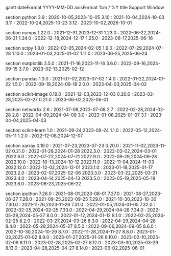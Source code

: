 gantt
dateFormat YYYY-MM-DD
axisFormat %m / %Y
title Support Window

section python
3.9 : 2020-10-05,2023-10-05
3.10 : 2021-10-04,2024-10-03
3.11 : 2022-10-24,2025-10-23
3.12 : 2023-10-02,2026-10-01

section numpy
1.22.0 : 2021-12-31,2023-12-31
1.23.0 : 2022-06-22,2024-06-21
1.24.0 : 2022-12-18,2024-12-17
1.25.0 : 2023-06-17,2025-06-16

section scipy
1.8.0 : 2022-02-05,2024-02-05
1.9.0 : 2022-07-29,2024-07-28
1.10.0 : 2023-01-03,2025-01-02
1.11.0 : 2023-06-25,2025-06-24

section matplotlib
3.5.0 : 2021-11-16,2023-11-16
3.6.0 : 2022-09-16,2024-09-15
3.7.0 : 2023-02-13,2025-02-12

section pandas
1.3.0 : 2021-07-02,2023-07-02
1.4.0 : 2022-01-22,2024-01-22
1.5.0 : 2022-09-19,2024-09-18
2.0.0 : 2023-04-03,2025-04-02

section scikit-image
0.19.0 : 2021-12-03,2023-12-03
0.20.0 : 2023-02-28,2025-02-27
0.21.0 : 2023-06-02,2025-06-01

section networkx
2.6 : 2021-07-08,2023-07-08
2.7 : 2022-02-28,2024-02-28
2.8 : 2022-04-09,2024-04-08
3.0 : 2023-01-08,2025-01-07
3.1 : 2023-04-04,2025-04-03

section scikit-learn
1.0 : 2021-09-24,2023-09-24
1.1.0 : 2022-05-12,2024-05-11
1.2.0 : 2022-12-08,2024-12-07

section xarray
0.19.0 : 2021-07-23,2023-07-23
0.20.0 : 2021-11-02,2023-11-02
0.21.0 : 2022-01-28,2024-01-28
2022.3.0 : 2022-03-02,2024-03-01
2022.6.0 : 2022-07-22,2024-07-21
2022.9.0 : 2022-09-29,2024-09-28
2022.10.0 : 2022-10-13,2024-10-12
2022.11.0 : 2022-11-04,2024-11-03
2022.12.0 : 2022-12-02,2024-12-01
2023.1.0 : 2023-01-18,2025-01-17
2023.2.0 : 2023-02-07,2025-02-06
2023.3.0 : 2023-03-22,2025-03-21
2023.4.0 : 2023-04-14,2025-04-13
2023.5.0 : 2023-05-19,2025-05-18
2023.6.0 : 2023-06-23,2025-06-22

section ipython
7.26.0 : 2021-08-01,2023-08-01
7.27.0 : 2021-08-27,2023-08-27
7.28.0 : 2021-09-25,2023-09-25
7.29.0 : 2021-10-30,2023-10-30
7.30.0 : 2021-11-26,2023-11-26
7.31.0 : 2022-01-05,2024-01-05
7.32.0 : 2022-02-25,2024-02-25
7.33.0 : 2022-04-29,2024-04-28
7.34.0 : 2022-05-28,2024-05-27
8.0.0 : 2022-01-12,2024-01-12
8.1.0 : 2022-02-25,2024-02-25
8.2.0 : 2022-03-27,2024-03-26
8.3.0 : 2022-04-29,2024-04-28
8.4.0 : 2022-05-28,2024-05-27
8.5.0 : 2022-09-06,2024-09-05
8.6.0 : 2022-10-30,2024-10-29
8.7.0 : 2022-11-28,2024-11-27
8.8.0 : 2023-01-03,2025-01-02
8.9.0 : 2023-01-27,2025-01-26
8.10.0 : 2023-02-10,2025-02-09
8.11.0 : 2023-02-28,2025-02-27
8.12.0 : 2023-03-30,2025-03-29
8.13.0 : 2023-04-28,2025-04-27
8.14.0 : 2023-06-02,2025-06-01
